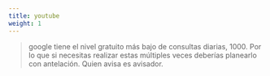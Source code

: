 ```yaml
---
title: youtube
weight: 1
---
```


> google tiene el nivel gratuito más bajo de consultas diarias, 1000. Por lo que si necesitas realizar estas múltiples veces deberías planearlo con antelación. Quien avisa es avisador.